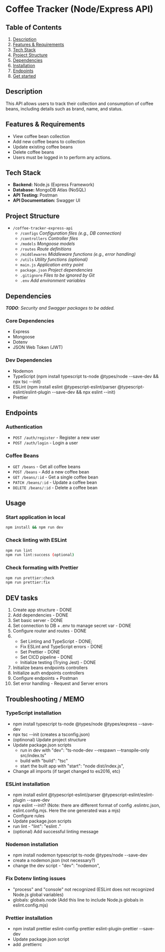 # Coffee Tracker (Node/Express API)

## Table of Contents

1. [Description](#description)
2. [Features & Requirements](#features--requirements)
3. [Tech Stack](#tech-stack)
4. [Project Structure](#project-structure)
5. [Dependencies](#dependencies)
6. [Installation](#installation)
7. [Endpoints](#endpoints)
8. [Get started](#get-started)

## Description

This API allows users to track their collection and consumption of coffee beans, including details such as brand, name, and status.

## Features & Requirements

-   View coffee bean collection
-   Add new coffee beans to collection
-   Update existing coffee beans
-   Delete coffee beans
-   Users must be logged in to perform any actions.

## Tech Stack

-   **Backend:** Node.js (Express Framework)
-   **Database:** MongoDB Atlas (NoSQL)
-   **API Testing:** Postman
-   **API Documentation:** Swagger UI

## Project Structure

-   `/coffee-tracker-express-api`
    -   `/configs` _Configuration files (e.g., DB connection)_
    -   `/controllers` _Controller files_
    -   `/models` _Mongoose models_
    -   `/routes` _Route definitions_
    -   `/middlewares` _Middleware functions (e.g., error handling)_
    -   `/utils` _Utility functions (optional)_
    -   `main.js` _Application entry point_
    -   `package.json` _Project dependencies_
    -   `.gitignore` _Files to be ignored by Git_
    -   `.env` _Add environment variables_

## Dependencies

_**TODO**: Security and Swagger packages to be added._

### Core Dependencies

-   Express
-   Mongoose
-   Dotenv
-   JSON Web Token (JWT)

### Dev Dependencies

-   Nodemon
-   TypeScript (npm install typescript ts-node @types/node --save-dev && npx tsc --init)
-   ESLint (npm install eslint @typescript-eslint/parser @typescript-eslint/eslint-plugin --save-dev && npx eslint --init)
-   Prettier

## Endpoints

### Authentication

-   `POST /auth/register` - Register a new user
-   `POST /auth/login` - Login a user

### Coffee Beans

-   `GET /beans` - Get all coffee beans
-   `POST /beans` - Add a new coffee bean
-   `GET /beans/:id` - Get a single coffee bean
-   `PATCH /beans/:id` - Update a coffee bean
-   `DELETE /beans/:id` - Delete a coffee bean

## Usage
### Start application in local
```bash
npm install && npm run dev
```
### Check linting with ESLint
```bash
npm run lint
npm run lint:success (optional)
```
### Check formating with Prettier
```bash
npm run prettier:check
npm run prettier:fix
```

## DEV tasks

1. Create app structure - DONE
2. Add dependencies - DONE
3. Set basic server - DONE
4. Set connection to DB + .env to manage secret var - DONE
5. Configure router and routes - DONE
6.  - Set Linting and TypeScript - DONE;
    - Fix ESLint and TypeScript errors - DONE
    - Set Prettier - DONE
    - Set CICD pipeline - DONE
    - Initialize testing (Trying Jest) - DONE
7. Initialize beans endpoints controllers
8. Initialize auth endpoints controllers
9. Configure endpoints + Postman
10. Set error handling - Request and Server errors

## Troubleshooting / MEMO

### TypeScript installation

-   npm install typescript ts-node @types/node @types/express --save-dev
-   npx tsc --init (creates a tsconfig.json)
-   (optinonal) Update project structure
-   Update package.json scripts
    -   run in dev with "dev": "ts-node-dev --respawn --transpile-only src/index.ts"
    -   build with "build": "tsc"
    -   start the built app with "start": "node dist/index.js",
-   Change all imports (if target changed to es2016, etc)

### ESLint installation

-   npm install eslint @typescript-eslint/parser @typescript-eslint/eslint-plugin --save-dev
-   npx eslint --init? (Note: there are different format of config .eslintrc.json, eslint.config.mjs. Here the one generated was a mjs)
-   Configure rules
-   Update package.json scripts
-   run lint - "lint": "eslint ."
-   (optional) Add successful linting message

### Nodemon installation

-   npm install nodemon typescript ts-node @types/node --save-dev
-   create a nodemon.json (not necessary?)
-   change the dev script - "dev": "nodemon",

### Fix Dotenv linting issues

-   "process" and "console" not recognized (ESLint does not recognized Node.js global variables)
-   globals: globals.node (Add this line to include Node.js globals in eslint.config.mjs)

### Prettier installation

-   npm install prettier eslint-config-prettier eslint-plugin-prettier --save-dev
-   Update package.json script
-   add .prettierrc
